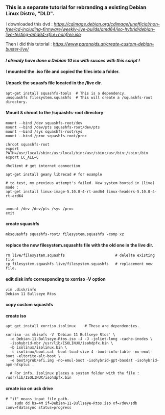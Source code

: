 ### This is a separate tutorial for rebranding a existing Debian Linux Distro, "DLD".

I downloaded this dvd :
*https://cdimage.debian.org/cdimage/unofficial/non-free/cd-including-firmware/weekly-live-builds/amd64/iso-hybrid/debian-live-testing-amd64-xfce+nonfree.iso*

Then i did this tutorial :
*https://www.paranoids.at/create-custom-debian-buster-live/*


#### *I already have done a Debian 10 iso with succes with this script !*


#### I mounted the .iso file and copied the files into a folder. 

#### Unpack the squasfs file located in the /live dir.

	apt-get install squashfs-tools	# This is a dependency.
	unsquashfs filesystem.squashfs  # This will create a /squashfs-root directory.

#### Mount & chroot to the /squashfs-root directory

    mount --bind /dev squashfs-root/dev
    mount --bind /dev/pts squashfs-root/dev/pts
    mount --bind /sys squashfs-root/sys
    mount --bind /proc squashfs-root/proc

    chroot squashfs-root
    export PATH=/usr/local/sbin:/usr/local/bin:/usr/sbin:/usr/bin:/sbin:/bin
    export LC_ALL=C

    dhclient # get internet connection

    apt-get install geany librecad # for example
    
    # to test, my previous attempt's failed. New system booted in (live) mode :
    apt-get install linux-image-5.10.0-4-rt-amd64 linux-headers-5.10.0-4-rt-ard64


    umount /dev /dev/pts /sys /proc
    exit

#### create squashfs
    mksquashfs squashfs-root/ filesystem.squashfs -comp xz

#### replace the new filesystem.squashfs file with the old one in the live dir.
    rm live/filesystem.squashfs                       # delelte existing file
    cp filesystem.squashfs live/filesystem.squashfs   # replacement new file.
    
#### edit disk info corresponding to xorriso -V option
    vim .disk/info
    Debian 11 Bullseye Rtos
    
#### copy custom squashfs
    

#### create iso
    apt get install xorriso isolinux	# These are dependencies.

    xorriso -as mkisofs -V 'Debian 11 Bullseye Rtos' \
      -o Debian-11-Bullseye-Rtos.iso -J -J -joliet-long -cache-inodes \
      -isohybrid-mbr /usr/lib/ISOLINUX/isohdpfx.bin \
      -b isolinux/isolinux.bin \
      -c isolinux/boot.cat -boot-load-size 4 -boot-info-table -no-emul-boot -eltorito-alt-boot \
      -e boot/grub/efi.img -no-emul-boot -isohybrid-gpt-basdat -isohybrid-apm-hfsplus .

      # For info, isolinux places a system folder with the file : /usr/lib/ISOLINUX/isohdpfx.bin
      
#### create iso on usb drive
	# "if" means input file path.
    	sudo dd bs=4M if=Debian-11-Bullseye-Rtos.iso of=/dev/sdb conv=fdatasync status=progress
		
      
